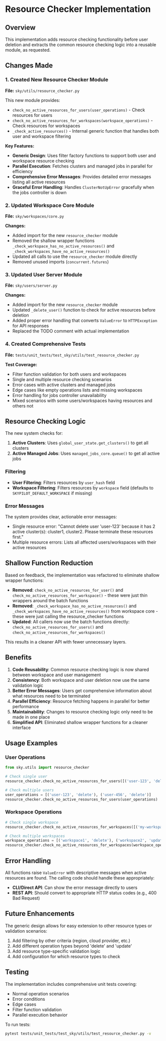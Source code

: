 # Resource Checker Implementation

## Overview

This implementation adds resource checking functionality before user deletion and extracts the common resource checking logic into a reusable module, as requested.

## Changes Made

### 1. Created New Resource Checker Module

**File:** `sky/utils/resource_checker.py`

This new module provides:
- `check_no_active_resources_for_users(user_operations)` - Check resources for users
- `check_no_active_resources_for_workspaces(workspace_operations)` - Check resources for workspaces
- `_check_active_resources()` - Internal generic function that handles both user and workspace filtering

**Key Features:**
- **Generic Design**: Uses filter factory functions to support both user and workspace resource checking
- **Parallel Execution**: Fetches clusters and managed jobs in parallel for efficiency
- **Comprehensive Error Messages**: Provides detailed error messages listing all active resources
- **Graceful Error Handling**: Handles `ClusterNotUpError` gracefully when the jobs controller is down

### 2. Updated Workspace Core Module

**File:** `sky/workspaces/core.py`

**Changes:**
- Added import for the new `resource_checker` module
- Removed the shallow wrapper functions `_check_workspace_has_no_active_resources()` and `_check_workspaces_have_no_active_resources()`
- Updated all calls to use the `resource_checker` module directly
- Removed unused imports (`concurrent.futures`)

### 3. Updated User Server Module

**File:** `sky/users/server.py`

**Changes:**
- Added import for the new `resource_checker` module
- Updated `_delete_user()` function to check for active resources before deletion
- Added proper error handling that converts `ValueError` to `HTTPException` for API responses
- Replaced the TODO comment with actual implementation

### 4. Created Comprehensive Tests

**File:** `tests/unit_tests/test_sky/utils/test_resource_checker.py`

**Test Coverage:**
- Filter function validation for both users and workspaces
- Single and multiple resource checking scenarios
- Error cases with active clusters and managed jobs
- Edge cases like empty operations lists and missing workspaces
- Error handling for jobs controller unavailability
- Mixed scenarios with some users/workspaces having resources and others not

## Resource Checking Logic

The new system checks for:

1. **Active Clusters**: Uses `global_user_state.get_clusters()` to get all clusters
2. **Active Managed Jobs**: Uses `managed_jobs_core.queue()` to get all active jobs

### Filtering

- **User Filtering**: Filters resources by `user_hash` field
- **Workspace Filtering**: Filters resources by `workspace` field (defaults to `SKYPILOT_DEFAULT_WORKSPACE` if missing)

### Error Messages

The system provides clear, actionable error messages:

- Single resource error: "Cannot delete user 'user-123' because it has 2 active cluster(s): cluster1, cluster2. Please terminate these resources first."
- Multiple resource errors: Lists all affected users/workspaces with their active resources

## Shallow Function Reduction

Based on feedback, the implementation was refactored to eliminate shallow wrapper functions:

- **Removed**: `check_no_active_resources_for_user()` and `check_no_active_resources_for_workspace()` - these were just thin wrappers around the batch functions
- **Removed**: `_check_workspace_has_no_active_resources()` and `_check_workspaces_have_no_active_resources()` from workspace core - these were just calling the resource_checker functions
- **Updated**: All callers now use the batch functions directly: `check_no_active_resources_for_users()` and `check_no_active_resources_for_workspaces()`

This results in a cleaner API with fewer unnecessary layers.

## Benefits

1. **Code Reusability**: Common resource checking logic is now shared between workspace and user management
2. **Consistency**: Both workspace and user deletion now use the same validation logic
3. **Better Error Messages**: Users get comprehensive information about what resources need to be terminated
4. **Parallel Efficiency**: Resource fetching happens in parallel for better performance
5. **Maintainability**: Changes to resource checking logic only need to be made in one place
6. **Simplified API**: Eliminated shallow wrapper functions for a cleaner interface

## Usage Examples

### User Operations
```python
from sky.utils import resource_checker

# Check single user
resource_checker.check_no_active_resources_for_users([('user-123', 'delete')])

# Check multiple users
user_operations = [('user-123', 'delete'), ('user-456', 'delete')]
resource_checker.check_no_active_resources_for_users(user_operations)
```

### Workspace Operations
```python
# Check single workspace
resource_checker.check_no_active_resources_for_workspaces([('my-workspace', 'delete')])

# Check multiple workspaces  
workspace_operations = [('workspace1', 'delete'), ('workspace2', 'update')]
resource_checker.check_no_active_resources_for_workspaces(workspace_operations)
```

## Error Handling

All functions raise `ValueError` with descriptive messages when active resources are found. The calling code should handle these appropriately:

- **CLI/Direct API**: Can show the error message directly to users
- **REST API**: Should convert to appropriate HTTP status codes (e.g., 400 Bad Request)

## Future Enhancements

The generic design allows for easy extension to other resource types or validation scenarios:

1. Add filtering by other criteria (region, cloud provider, etc.)
2. Add different operation types beyond 'delete' and 'update'
3. Add resource type-specific validation logic
4. Add configuration for which resource types to check

## Testing

The implementation includes comprehensive unit tests covering:
- Normal operation scenarios
- Error conditions
- Edge cases
- Filter function validation
- Parallel execution behavior

To run tests:
```bash
pytest tests/unit_tests/test_sky/utils/test_resource_checker.py -v
```